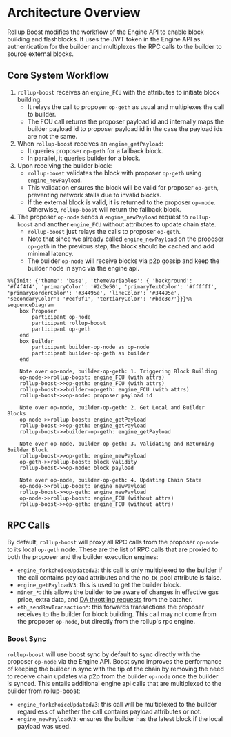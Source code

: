 # Architecture Overview

Rollup Boost modifies the workflow of the Engine API to enable block building and flashblocks. It uses the JWT token in the Engine API as authentication for the builder and multiplexes the RPC calls to the builder to source external blocks.

## Core System Workflow

1. `rollup-boost` receives an `engine_FCU` with the attributes to initiate block building:
   - It relays the call to proposer `op-geth` as usual and multiplexes the call to builder.
   - The FCU call returns the proposer payload id and internally maps the builder payload id to proposer payload id in the case the payload ids are not the same.
2. When `rollup-boost` receives an `engine_getPayload`:
   - It queries proposer `op-geth` for a fallback block.
   - In parallel, it queries builder for a block.
3. Upon receiving the builder block:
   - `rollup-boost` validates the block with proposer `op-geth` using `engine_newPayload`.
   - This validation ensures the block will be valid for proposer `op-geth`, preventing network stalls due to invalid blocks.
   - If the external block is valid, it is returned to the proposer `op-node`. Otherwise, `rollup-boost` will return the fallback block.
4. The proposer `op-node` sends a `engine_newPayload` request to `rollup-boost` and another `engine_FCU` without attributes to update chain state.
   - `rollup-boost` just relays the calls to proposer `op-geth`.
   - Note that since we already called `engine_newPayload` on the proposer `op-geth` in the previous step, the block should be cached and add minimal latency.
   - The builder `op-node` will receive blocks via p2p gossip and keep the builder node in sync via the engine api.

```mermaid
%%{init: {'theme': 'base', 'themeVariables': { 'background': '#f4f4f4', 'primaryColor': '#2c3e50', 'primaryTextColor': '#ffffff', 'primaryBorderColor': '#34495e', 'lineColor': '#34495e', 'secondaryColor': '#ecf0f1', 'tertiaryColor': '#bdc3c7'}}}%%
sequenceDiagram
    box Proposer
        participant op-node
        participant rollup-boost
        participant op-geth
    end
    box Builder
        participant builder-op-node as op-node
        participant builder-op-geth as builder
    end

    Note over op-node, builder-op-geth: 1. Triggering Block Building
    op-node->>rollup-boost: engine_FCU (with attrs)
    rollup-boost->>op-geth: engine_FCU (with attrs)
    rollup-boost->>builder-op-geth: engine_FCU (with attrs)
    rollup-boost->>op-node: proposer payload id

    Note over op-node, builder-op-geth: 2. Get Local and Builder Blocks
    op-node->>rollup-boost: engine_getPayload
    rollup-boost->>op-geth: engine_getPayload
    rollup-boost->>builder-op-geth: engine_getPayload

    Note over op-node, builder-op-geth: 3. Validating and Returning Builder Block
    rollup-boost->>op-geth: engine_newPayload
    op-geth->>rollup-boost: block validity
    rollup-boost->>op-node: block payload

    Note over op-node, builder-op-geth: 4. Updating Chain State
    op-node->>rollup-boost: engine_newPayload
    rollup-boost->>op-geth: engine_newPayload
    op-node->>rollup-boost: engine_FCU (without attrs)
    rollup-boost->>op-geth: engine_FCU (without attrs)
```

## RPC Calls

By default, `rollup-boost` will proxy all RPC calls from the proposer `op-node` to its local `op-geth` node. These are the list of RPC calls that are proxied to both the proposer and the builder execution engines:

- `engine_forkchoiceUpdatedV3`: this call is only multiplexed to the builder if the call contains payload attributes and the no_tx_pool attribute is false.
- `engine_getPayloadV3`: this is used to get the builder block.
- `miner_*`: this allows the builder to be aware of changes in effective gas price, extra data, and [DA throttling requests](https://docs.optimism.io/builders/chain-operators/configuration/batcher) from the batcher.
- `eth_sendRawTransaction*`: this forwards transactions the proposer receives to the builder for block building. This call may not come from the proposer `op-node`, but directly from the rollup's rpc engine.

### Boost Sync

`rollup-boost` will use boost sync by default to sync directly with the proposer `op-node` via the Engine API. Boost sync improves the performance of keeping the builder in sync with the tip of the chain by removing the need to receive chain updates via p2p from the builder `op-node` once the builder is synced. This entails additional engine api calls that are multiplexed to the builder from rollup-boost:

- `engine_forkchoiceUpdatedV3`: this call will be multiplexed to the builder regardless of whether the call contains payload attributes or not.
- `engine_newPayloadV3`: ensures the builder has the latest block if the local payload was used.
